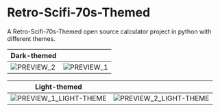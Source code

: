 # Retro-Scifi-70s-Themed
A Retro-Scifi-70s-Themed open source calculator project in python with different themes.

| Dark-themed                            |                            |
| ----------------------------------- | ----------------------------------- |
| ![PREVIEW_2](https://github.com/MardOrange/Retro-Scifi-70s-Themed/assets/144544417/64ea773d-075d-497e-bcc6-ced7105f5461) | ![PREVIEW_1](https://github.com/MardOrange/Retro-Scifi-70s-Themed/assets/144544417/d64224c3-ad0a-4bf0-bca2-040c57baf612) |

| Light-themed                            |                            |
| ----------------------------------- | ----------------------------------- |
| ![PREVIEW_1_LIGHT-THEME](https://github.com/MardOrange/Retro-Scifi-70s-Themed/assets/144544417/2a187e8b-d2d5-4c80-953d-1f46786312bf) | ![PREVIEW_2_LIGHT-THEME](https://github.com/MardOrange/Retro-Scifi-70s-Themed/assets/144544417/2eae0b4c-14ca-4d7e-89d3-30c25487feea) |


